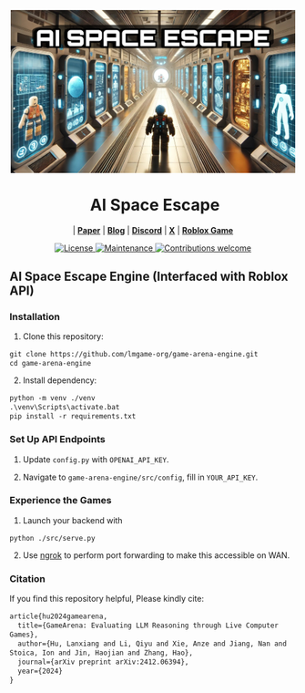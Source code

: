 <p align="center">
<img src="img/pic1_rectangle.jpg" alt="AI-SPACE-ESCAPE" width="500" align="center">
</p>

<div align="center"><h1>&nbsp;AI Space Escape</h1></div>

<p align="center">
| <a href="https://arxiv.org/pdf/2412.06394"><b>Paper</b></a> | <a href="https://lmgame.org/#/blog/ai_space_escape/"><b>Blog</b></a> | <a href="https://discord.gg/pKhAhVfY"><b>Discord</b></a>  | <a href="https://x.com/largemodelgame"><b>X</b></a> |  <a href="https://www.roblox.com/games/114904064694961/AI-Space-Escape"><b>Roblox Game</b></a>
</p>

<p align="center">
  <a href="https://opensource.org/licenses/Apache-2.0">
    <img src="https://img.shields.io/badge/License-Apache_2.0-blue.svg" alt="License">
  </a>
  <a href="https://github.com/lmgame-org/ai-space-escape-engine/issues">
    <img src="https://img.shields.io/badge/Maintained%3F-yes-green.svg" alt="Maintenance">
  </a>
  <a href="https://github.com/lmgame-org/ai-space-escape-engine/pulls">
    <img src="https://img.shields.io/badge/Contributions-welcome-brightgreen.svg?style=flat" alt="Contributions welcome">
  </a>
</p>


## AI Space Escape Engine (Interfaced with Roblox API)

### Installation

1. Clone this repository:
```
git clone https://github.com/lmgame-org/game-arena-engine.git
cd game-arena-engine
```
2. Install dependency:
```
python -m venv ./venv
.\venv\Scripts\activate.bat
pip install -r requirements.txt
```

### Set Up API Endpoints

1. Update `config.py` with `OPENAI_API_KEY`.

2. Navigate to `game-arena-engine/src/config`, fill in `YOUR_API_KEY`.

### Experience the Games

1. Launch your backend with
```
python ./src/serve.py
```

2. Use [ngrok](https://ngrok.com/) to perform port forwarding to make this accessible on WAN.


### Citation
If you find this repository helpful, Please kindly cite:
```
article{hu2024gamearena,
  title={GameArena: Evaluating LLM Reasoning through Live Computer Games},
  author={Hu, Lanxiang and Li, Qiyu and Xie, Anze and Jiang, Nan and Stoica, Ion and Jin, Haojian and Zhang, Hao},
  journal={arXiv preprint arXiv:2412.06394},
  year={2024}
}
```

